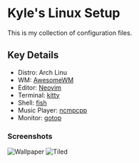# Kyle's Linux Setup
This is my collection of configuration files.

## Key Details
- Distro: Arch Linu
- WM: [AwesomeWM](https://github.com/awesomeWM/awesome/)
- Editor: [Neovim](https://github.com/neovim/neovim)
- Terminal: [kitty](https://github.com/kovidgoyal/kitty)
- Shell: [fish](https://github.com/fish-shell/fish-shell)
- Music Player: [ncmpcpp](https://wiki.archlinux.org/index.php/ncmpcpp)
- Monitor: [gotop](https://github.com/xxxserxxx/gotop)

### Screenshots
![Wallpaper](https://raw.githubusercontent.com/kylec725/dotfiles/master/.assets/wallpaper.png)
![Tiled](https://raw.githubusercontent.com/kylec725/dotfiles/master/.assets/tiled.png)
